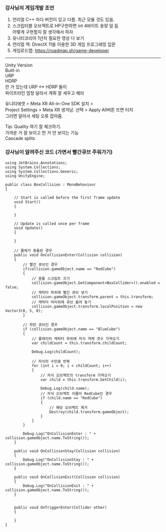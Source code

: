 ### 강사님의 게임개발 조언 
1) 언리얼 C++ 마다 버전이 있고 다름. 최근 모듈 것도 있음.  
2) 스크립터블 오브젝트로 HP구현하면 int 4바이트 용량 덜 듬  
어떻게 구현할지 잘 생각해서 하자  
3) 유니티코리아 1년치 필요한 영상 다 보기  
4) 언리얼 책: DirectX 11을 이용한 3D 게임 프로그래밍 입문  
5) 게임로드맵: https://roadmap.sh/game-developer  
  
***
  
Unity Version  
Built-in  
URP  
HDRP  
란 거 있는데 URP <-> HDRP 둘이  
파이프라인 엄청 달라서 계획 잘 세우고 해라  
  
유니티에셋 > Meta XR All-in-One SDK 설치 >  
Project Settings > Meta XR 생겨남. 선택 > Apply All버튼 뜨면 터치  
그러면 알아서 세팅 오류 잡아줌.  
  
Tip: Quality 여기 잘 체크하기.  
가까운 거 잘 보이고 먼 거 안 보이는 기능  
Cascade splits  
  
### 강사님이 알려주신 코드 (가면서 빨간큐브 주워가기) 
```
using JetBrains.Annotations;
using System.Collections;
using System.Collections.Generic;
using UnityEngine;

public class BoxCollision : MonoBehaviour
{
    
    // Start is called before the first frame update
    void Start()
    {
        
    }

    // Update is called once per frame
    void Update()
    {
        
    }

    // 물체가 충돌된 경우
    public void OnCollisionEnter(Collision collision)
    {
        // 빨간 큐브인 경우
        if(collision.gameObject.name == "RedCube")
        {
            // 충돌 스크립트 끄기
            collision.gameObject.GetComponent<BoxCollider>().enabled = false;
            // 캐릭터 하위에 빨간 큐브 넣기
            collision.gameObject.transform.parent = this.transform;
            // 캐릭터 머리위에 큐브 올려 놓기
            collision.gameObject.transform.localPosition = new Vector3(0, 5, 0);
        }

        // 파란 큐브인 경우
        if (collision.gameObject.name == "BlueCube")
        {
            // 플레이어 캐릭터 하위에 자식 객체 갯수 가져오기
            var childCount = this.transform.childCount;

            Debug.Log(childCount);

            // 자식의 수만큼 반복
            for (int i = 0; i < childCount; i++)
            {
                // 자식 오브젝트의 transform 가져오기
                var child = this.transform.GetChild(i);
                
                Debug.Log(child.name);
                // 자식 오브젝트 이름이 RedCube인 경우
                if (child.name == "RedCube")
                {
                    // 해당 오브젝트 제거
                    Destroy(child.transform.gameObject);
                }
            }
        }

        Debug.Log("OnCollisionEnter : " + collision.gameObject.name.ToString());
    }

    public void OnCollisionStay(Collision collision)
    {
        Debug.Log("OnCollisionStay : " + collision.gameObject.name.ToString());
    }

    public void OnCollisionExit(Collision collision)
    {
        Debug.Log("OnCollisionExit : " + collision.gameObject.name.ToString());
    }


    public void OnTriggerEnter(Collider other)
    {
        
    }
}
```
